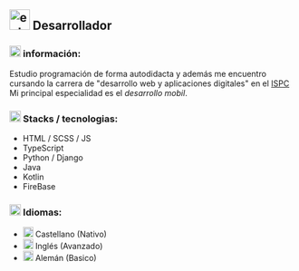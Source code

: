 ## <img width="36" height="36" src="https://img.icons8.com/external-beshi-flat-kerismaker/36/external-Developer-coding-and-programing-beshi-flat-kerismaker.png" alt="external-Developer-coding-and-programing-beshi-flat-kerismaker"/> Desarrollador

### <img width="20" height="20" src="https://img.icons8.com/fluency/30/info.png" alt="info"/> información:
Estudio programación de forma autodidacta y además me encuentro cursando la carrera de "desarrollo web y aplicaciones digitales" en el [ISPC](https://www.ispc.edu.ar)
Mi principal especialidad es el *desarrollo mobil*.

### <img width="20" height="20" src="https://img.icons8.com/fluency/30/info.png" alt="info"/> Stacks / tecnologias:
- HTML / SCSS / JS
- TypeScript
- Python / Django
- Java
- Kotlin
- FireBase

### <img width="20" height="20" src="https://img.icons8.com/fluency/30/info.png" alt="info"/> Idiomas:
- <img width="18" height="18" src="https://img.icons8.com/color/18/spain2-circular.png" alt="spain2-circular"/> Castellano (Nativo)
- <img width="18" height="18" src="https://img.icons8.com/fluency/48/great-britain-circular.png" alt="great-britain-circular"/> Inglés (Avanzado)
- <img width="18" height="18" src="https://img.icons8.com/color/48/germany-circular.png" alt="germany-circular"/> Alemán (Basico)
